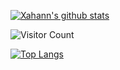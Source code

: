 [![Xahann's github stats](https://github-readme-stats.vercel.app/api?username=Xahann&count_private=true&show_icons=true&theme=radical&hide_rank=false)](https://github.com/anuraghazra/github-readme-stats)


![Visitor Count](https://profile-counter.glitch.me/Xahann/count.svg)

[![Top Langs](https://github-readme-stats.vercel.app/api/top-langs/?username=Xahann)](https://github.com/anuraghazra/github-readme-stats)
